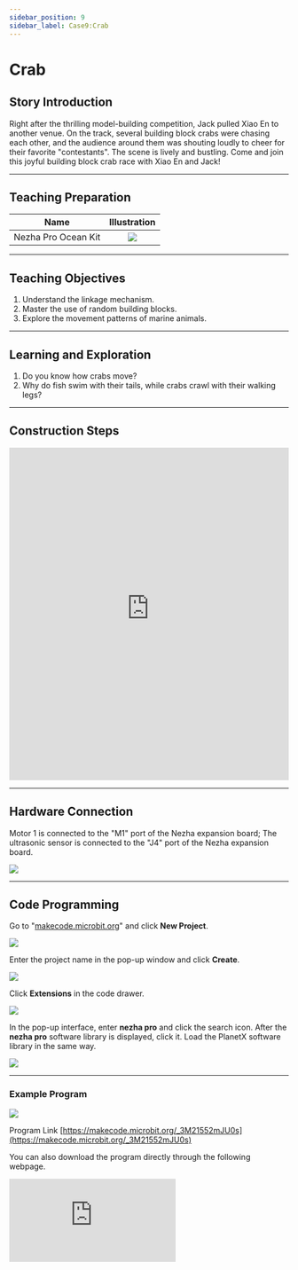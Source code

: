 ```yaml
---
sidebar_position: 9
sidebar_label: Case9:Crab
---
```


# Crab
## Story Introduction
Right after the thrilling model-building competition, Jack pulled Xiao En to another venue. On the track, several building block crabs were chasing each other, and the audience around them was shouting loudly to cheer for their favorite "contestants". The scene is lively and bustling. Come and join this joyful building block crab race with Xiao En and Jack!

---

## Teaching Preparation

| Name | Illustration |
| :----------: | :--------------------------: |
| Nezha Pro Ocean Kit | ![](https://wiki-media-ef.oss-cn-hongkong.aliyuncs.com/docs/microbit/building-blocks/nezha-pro-ocean-kit/nezha-pro-ocean-kit-products-introduction-002.png.png) |

---
## Teaching Objectives

1. Understand the linkage mechanism.
2. Master the use of random building blocks.
3. Explore the movement patterns of marine animals.

---
## Learning and Exploration

1. Do you know how crabs move?
2. Why do fish swim with their tails, while crabs crawl with their walking legs?

---
## Construction Steps

<embed src="https://wiki-media-ef.oss-cn-hongkong.aliyuncs.com/docs/microbit/building-blocks/nezha-pro-ocean-kit/setup-diagram/case09/nezha-pro-ocean-kit-step-09-1.png.pdf" type="application/pdf" width="100%" height="600px" />

---
## Hardware Connection

Motor 1 is connected to the "M1" port of the Nezha expansion board;
The ultrasonic sensor is connected to the "J4" port of the Nezha expansion board.

![](https://wiki-media-ef.oss-cn-hongkong.aliyuncs.com/docs/microbit/building-blocks/nezha-pro-ocean-kit/setup-diagram/case09/nezha-pro-ocean-kit-step-09-2.png.png)

---
## Code Programming

Go to "[makecode.microbit.org](https://makecode.microbit.org)" and click **New Project**.

![](https://wiki-media-ef.oss-cn-hongkong.aliyuncs.com/docs/microbit/building-blocks/microbit-space-science-kit/images/microbit-space-science-kit-case01-07.png)

Enter the project name in the pop-up window and click **Create**.

![](https://wiki-media-ef.oss-cn-hongkong.aliyuncs.com/docs/microbit/building-blocks/microbit-space-science-kit/images/microbit-space-science-kit-case01-11.png)

Click **Extensions** in the code drawer.

![](https://wiki-media-ef.oss-cn-hongkong.aliyuncs.com/docs/microbit/building-blocks/microbit-space-science-kit/images/microbit-space-science-kit-case01-09.png)

In the pop-up interface, enter **nezha pro** and click the search icon. After the **nezha pro** software library is displayed, click it. Load the PlanetX software library in the same way.

![](https://wiki-media-ef.oss-cn-hongkong.aliyuncs.com/docs/microbit/building-blocks/microbit-space-science-kit/images/microbit-space-science-kit-case01-10.png)

---
### Example Program

![](https://wiki-media-ef.oss-cn-hongkong.aliyuncs.com/docs/microbit/building-blocks/nezha-pro-ocean-kit/setup-diagram/case09/nezha-pro-ocean-kit-step-09-3.png.png)

Program Link
[https://makecode.microbit.org/_3M21552mJU0s](https://makecode.microbit.org/_3M21552mJU0s)

You can also download the program directly through the following webpage.

<div
    style={{
        position: 'relative',
        paddingBottom: '60%',
        overflow: 'hidden',
    }}
>
    <iframe
        src="https://makecode.microbit.org/_3M21552mJU0s"
        frameborder="0"
        sandbox="allow-popups allow-forms allow-scripts allow-same-origin"
        style={{
            position: 'absolute',
            width: '100%',
            height: '100%',
        }}
    />
</div>

---
### Download Program

Use a USB cable to connect the PC and micro:bit V2.

![](https://wiki-media-ef.oss-cn-hongkong.aliyuncs.com/docs/microbit/building-blocks/microbit-space-science-kit/images/microbit-space-science-kit-manual03.gif)

After successful connection, a drive named MICROBIT will be recognized on the computer.

![](https://wiki-media-ef.oss-cn-hongkong.aliyuncs.com/docs/microbit/building-blocks/microbit-space-science-kit/images/microbit-space-science-kit-manual06.png)

Click![](https://wiki-media-ef.oss-cn-hongkong.aliyuncs.com/docs/microbit/building-blocks/microbit-space-science-kit/images/microbit-space-science-kit-manual07.png)in the lower left corner and select **Connect Device**.

![](https://wiki-media-ef.oss-cn-hongkong.aliyuncs.com/docs/microbit/building-blocks/microbit-space-science-kit/images/microbit-space-science-kit-manual11.png)

Click![](https://wiki-media-ef.oss-cn-hongkong.aliyuncs.com/docs/microbit/building-blocks/microbit-space-science-kit/images/microbit-space-science-kit-manual08.png).

![](https://wiki-media-ef.oss-cn-hongkong.aliyuncs.com/docs/microbit/building-blocks/microbit-space-science-kit/images/microbit-space-science-kit-manual12.png)

Click![](https://wiki-media-ef.oss-cn-hongkong.aliyuncs.com/docs/microbit/building-blocks/microbit-space-science-kit/images/microbit-space-science-kit-manual09.png).

![](https://wiki-media-ef.oss-cn-hongkong.aliyuncs.com/docs/microbit/building-blocks/microbit-space-science-kit/images/microbit-space-science-kit-manual13.png)

In the pop-up window, select **BBC micro:bit CMSIS-DAP**, then select **Connect**. At this point, our micro:bit has been successfully connected.

![](https://wiki-media-ef.oss-cn-hongkong.aliyuncs.com/docs/microbit/building-blocks/microbit-space-science-kit/images/microbit-space-science-kit-manual14.png)

Click **Download Program**

![](https://wiki-media-ef.oss-cn-hongkong.aliyuncs.com/docs/microbit/building-blocks/microbit-space-science-kit/images/microbit-space-science-kit-manual10.png)

---
## Case Demonstration

When the ultrasonic sensor detects an object at a distance > 2cm and < 10cm, the crab moves randomly left or right.

**Picture**

---
## Extended Knowledge

### Crab

Crabs are the general term for Brachyura, Decapoda, Malacostraca. The following is a detailed introduction from the aspects of their species distribution, morphological characteristics, living habits, and main values:

### 1. Species and Distribution

Global species: There are about 4700 species of crabs worldwide.

### 2. Habitat Environment:

**Marine**: Most crabs live in the sea, with the most species in tropical shallow seas. For example, Raninidae and Calappidae mainly live along the coast; Grapsidae and Ocypodidae live in the vast intertidal zone; some, such as Planes and Varuna, can attach to wood or other floating objects; many crabs cohabit with other animals, such as Pinnotheres often hide in the mantle cavity of some mollusks.

**Freshwater**: Some crabs grow and reproduce entirely in freshwater, such as Eriocheir sinensis, which is distributed in rivers, lakes, and streams. Potamidae are mainly distributed in tropical regions, extending to subtropical and temperate marginal areas, mostly under mountain stream stones or in aquatic plants and sediment along the stream banks.

**Brackish water**: Such as Scylla serrata, which prefers to live in the shallow sea near the estuary where sea and fresh water meet and in the sediment at the estuary.

### 3. Morphological Characteristics
**Body structure**: The body of a crab is divided into cephalothorax and abdomen. The dorsal surface of the cephalothorax is covered by a carapace, whose shape varies by species. The center of the forehead has the 1st and 2nd pairs of antennae, with stalked compound eyes on the outside. The mouthparts include 1 pair of mandibles, 2 pairs of maxillae, and 3 pairs of maxillipeds. There are 5 pairs of thoracic legs on both sides of the carapace. The abdomen is degenerated, flat, and folded on the ventral surface of the cephalothorax.

**Appendage characteristics**: The abdomen of males is narrow and long, mostly triangular, with only the first two pairs of appendages transformed into copulatory organs; the abdomen of females is broad, with 1 pair of biramous appendages on each of the 2nd to 5th segments, densely covered with setae for holding eggs. The first pair of chelae are both tools for burrowing and weapons for defense and attack. The remaining four pairs are walking legs for crawling, each composed of seven segments, with joints that can only move up and down.

### 4. Living Habits
**Foraging behavior**: Most crabs are omnivorous, only a part are carnivorous, and a small part are herbivorous or detritivorous. Carnivorous crabs use various methods to capture prey, such as ambushing, sneak attacks, or concentrated chasing; herbivorous crabs mainly include algae-eating and vascular plant-eating types.

**Self-protection**: Crabs have various self-protection functions. The large chelae can be used for self-defense and fighting, the hard spines on the carapace make it difficult for predators to approach, and some crabs are good at camouflage. In addition, crabs often have autotomy and regeneration phenomena when in danger, and autotomy of large chelae and 4 pairs of walking legs is common.

**Activity characteristics**: Most crabs crawl and run using 4 pairs of walking legs, usually obliquely or straight, and some crabs move with fewer pairs of walking legs. Some crabs move very fast, such as Ocypode, which can run on the beach at a speed of 1-1.6 meters per second. Crabs that are good at swimming, such as Portunus, use paddle-shaped walking legs to paddle forward or backward.

**Attack and defense**: Aggressive interactions between crabs usually go through a series of steps or stages. Aggressive behavior generally occurs between male crabs, usually starting with the display of lateral chelae, followed by pushing and pulling movements through the alternate extension and contraction of each other's forelegs, and finally contracting the chela muscles to exert force to determine the winner.

### 5. Main Values

**Edible value**: Crab meat is delicious and nutritious, rich in protein, trace elements, and vitamins. Common edible crabs include Portunus trituberculatus, Portunus pelagicus, Scylla serrata, and Eriocheir sinensis.

**Medicinal value**: Crabs are cold in nature, salty in taste, enter the liver and stomach meridians, and have the effects of clearing heat and detoxifying, replenishing bone marrow, nourishing tendons and activating blood circulation, and dredging meridians. They have a certain dietary therapeutic effect on diseases such as blood stasis, injuries, jaundice, low back and leg pain, and rheumatoid arthritis.

**Economic value**: Crab farming and fishing are important economic industries in many regions, bringing considerable income to the local area and driving the development of related industries such as processing, transportation, and sales.

**Ecological value**: Crabs play an important role in the ecosystem. They are a food source for many aquatic organisms, and at the same time, they affect the material cycle and energy flow of the aquatic ecosystem through activities such as feeding and digging.
